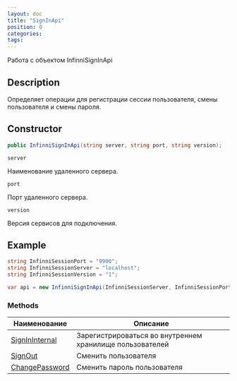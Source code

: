 ```yaml
---
layout: doc
title: "SignInApi"
position: 0 
categories: 
tags:
---
```


Работа с объектом InfinniSignInApi

## Description

Определяет операции для регистрации сессии пользователя, смены пользователя и 
смены пароля.

## Constructor
```csharp
public InfinniSignInApi(string server, string port, string version);
```


`server`

Наименование удаленного сервера.

`port`

Порт удаленного сервера.

`version`

Версия сервисов для подключения.

## Example
```csharp
string InfinniSessionPort = "9900";
string InfinniSessionServer = "localhost";
string InfinniSessionVersion = "1";

var api = new InfinniSignInApi(InfinniSessionServer, InfinniSessionPort, InfinniSessionVersion);
```

### Methods

Наименование | Описание |
-------------|----------|
[SignInInternal](SignInInternal)  | Зарегистрироваться во внутреннем хранилище пользователей |
[SignOut](SignOut)  | Сменить пользователя |
[ChangePassword](ChangePassword)  | Сменить пароль пользователя |